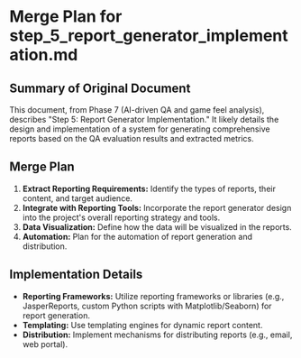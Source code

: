# Merge Plan for step_5_report_generator_implementation.md

## Summary of Original Document
This document, from Phase 7 (AI-driven QA and game feel analysis), describes "Step 5: Report Generator Implementation." It likely details the design and implementation of a system for generating comprehensive reports based on the QA evaluation results and extracted metrics.

## Merge Plan
1.  **Extract Reporting Requirements:** Identify the types of reports, their content, and target audience.
2.  **Integrate with Reporting Tools:** Incorporate the report generator design into the project's overall reporting strategy and tools.
3.  **Data Visualization:** Define how the data will be visualized in the reports.
4.  **Automation:** Plan for the automation of report generation and distribution.

## Implementation Details
-   **Reporting Frameworks:** Utilize reporting frameworks or libraries (e.g., JasperReports, custom Python scripts with Matplotlib/Seaborn) for report generation.
-   **Templating:** Use templating engines for dynamic report content.
-   **Distribution:** Implement mechanisms for distributing reports (e.g., email, web portal).

